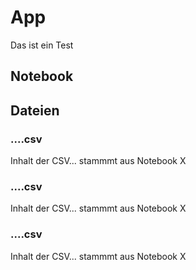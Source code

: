 # App


Das ist ein Test 

## Notebook

## Dateien

### ....csv
Inhalt der CSV... stammmt aus Notebook X

### ....csv
Inhalt der CSV... stammmt aus Notebook X

### ....csv
Inhalt der CSV... stammmt aus Notebook X